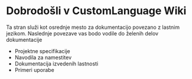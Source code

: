 # Dobrodošli v CustomLanguage Wiki

Ta stran služi kot osrednje mesto za dokumentacijo povezano z lastnim jezikom. Naslednje povezave vas bodo vodile do želenih delov dokumentacije

<ul> 
<li>Projektne specifikacije</li>
<li>Navodila za namestitev</li>
<li>Dokumentacija izvedenih lastnosti</li>
<li>Primeri uporabe</li>
</ul>
